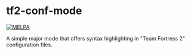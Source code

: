 # tf2-conf-mode

[![MELPA](http://melpa.milkbox.net/packages/tf2-conf-mode-badge.svg)](http://melpa.milkbox.net/#/tf2-conf-mode)

A simple major mode that offers syntax highlighting in "Team Fortress 2" configuration files.
